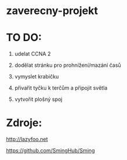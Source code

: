 # zaverecny-projekt

# TO DO:

1. udelat CCNA 2

2. dodělat stránku pro prohnížení/mazání časů

3. vymyslet krabičku

4. přivařit tyčku k terčům a připojit světla

5. vytvořit plošný spoj


# Zdroje:

http://lazyfoo.net

https://github.com/SmingHub/Sming
